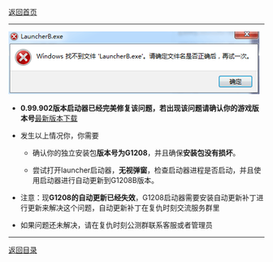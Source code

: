 [返回首页](./Home.md)
***

![](./launcherB.png)


 - **0.99.902版本启动器已经完美修复该问题，若出现该问题请确认你的游戏版本号**[最新版本下载](./最新版本下载.md)

 - 发生以上情况你，你需要
    
    - 确认你的独立安装包**版本号为G1208**，并且确保**安装包没有损坏**。

    - 尝试打开launcher启动器，**无视弹窗**，检查启动器进程是否启动，并且使用启动器进行自动更新到G1208B版本。

 - 注意：现**G1208的自动更新已经失效**，G1208启动器需要安装自动更新补丁进行更新来解决这个问题，自动更新补丁在复仇时刻交流服务群里



  - 如果问题还未解决，请在复仇时刻公测群联系客服或者管理员



***
[返回目录](./常见问题指南.md)
